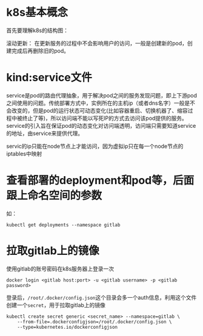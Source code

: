 # k8s基本概念

首先要理解k8s的结构图：


滚动更新：
在更新服务的过程中不会影响用户的访问，一般是创建新的pod，创建完成后再删除旧的pod。

# kind:service文件
service是pod的路由代理抽象，用于解决pod之间的服务发现问题，即上下游pod之间使用的问题。传统部署方式中，实例所在的主机ip（或者dns名字）一般是不会改变的，但是pod的运行状态可动态变化(比如容器重启、切换机器了、缩容过程中被终止了等)，所以访问端不能以写死IP的方式去访问该pod提供的服务。service的引入旨在保证pod的动态变化对访问端透明，访问端只需要知道service的地址，由service来提供代理。

servic的ip只能在node节点上才能访问，因为虚拟ip只在每一个node节点的iptables中映射

# 查看部署的deployment和pod等，后面跟上命名空间的参数
如：
```
kubectl get deployments --namespace gitlab
```

# 拉取gitlab上的镜像

使用gitlab的账号密码在k8s服务器上登录一次

```
docker login <gitlab host:port> -u <gitlab username> -p <gitlab password>
```

登录后，`/root/.docker/config.json`这个目录会多一个auth信息，利用这个文件创建一个`secret`，用于拉取gitlab上的镜像

```
kubectl create secret generic <secret_name> --namespace=gitlab \
    --from-file=.dockerconfigjson=/root/.docker/config.json \
    --type=kubernetes.io/dockerconfigjson
```

